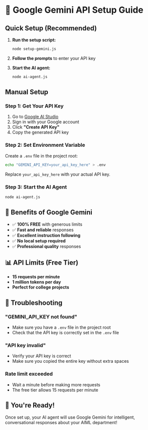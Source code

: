 # 🚀 Google Gemini API Setup Guide

## Quick Setup (Recommended)

1. **Run the setup script:**
   ```bash
   node setup-gemini.js
   ```

2. **Follow the prompts** to enter your API key

3. **Start the AI agent:**
   ```bash
   node ai-agent.js
   ```

## Manual Setup

### Step 1: Get Your API Key

1. Go to [Google AI Studio](https://makersuite.google.com/app/apikey)
2. Sign in with your Google account
3. Click **"Create API Key"**
4. Copy the generated API key

### Step 2: Set Environment Variable

Create a `.env` file in the project root:

```bash
echo "GEMINI_API_KEY=your_api_key_here" > .env
```

Replace `your_api_key_here` with your actual API key.

### Step 3: Start the AI Agent

```bash
node ai-agent.js
```

## 🎯 Benefits of Google Gemini

- ✅ **100% FREE** with generous limits
- ✅ **Fast and reliable** responses
- ✅ **Excellent instruction following**
- ✅ **No local setup required**
- ✅ **Professional quality** responses

## 📊 API Limits (Free Tier)

- **15 requests per minute**
- **1 million tokens per day**
- **Perfect for college projects**

## 🔧 Troubleshooting

### "GEMINI_API_KEY not found"
- Make sure you have a `.env` file in the project root
- Check that the API key is correctly set in the `.env` file

### "API key invalid"
- Verify your API key is correct
- Make sure you copied the entire key without extra spaces

### Rate limit exceeded
- Wait a minute before making more requests
- The free tier allows 15 requests per minute

## 🎉 You're Ready!

Once set up, your AI agent will use Google Gemini for intelligent, conversational responses about your AIML department!
